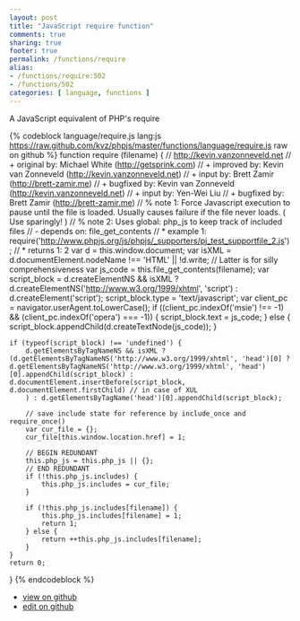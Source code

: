 ```yaml
---
layout: post
title: "JavaScript require function"
comments: true
sharing: true
footer: true
permalink: /functions/require
alias:
- /functions/require:502
- /functions/502
categories: [ language, functions ]
---
```

A JavaScript equivalent of PHP's require
<!-- more -->
{% codeblock language/require.js lang:js https://raw.github.com/kvz/phpjs/master/functions/language/require.js raw on github %}
function require (filename) {
    // http://kevin.vanzonneveld.net
    // +   original by: Michael White (http://getsprink.com)
    // +   improved by: Kevin van Zonneveld (http://kevin.vanzonneveld.net)
    // +      input by: Brett Zamir (http://brett-zamir.me)
    // +   bugfixed by: Kevin van Zonneveld (http://kevin.vanzonneveld.net)
    // +   input by: Yen-Wei Liu
    // +   bugfixed by: Brett Zamir (http://brett-zamir.me)
    // %        note 1: Force Javascript execution to pause until the file is loaded. Usually causes failure if the file never loads. ( Use sparingly! )
    // %        note 2: Uses global: php_js to keep track of included files
    // -    depends on: file_get_contents
    // *     example 1: require('http://www.phpjs.org/js/phpjs/_supporters/pj_test_supportfile_2.js');
    // *     returns 1: 2
    var d = this.window.document;
    var isXML = d.documentElement.nodeName !== 'HTML' || !d.write; // Latter is for silly comprehensiveness
    var js_code = this.file_get_contents(filename);
    var script_block = d.createElementNS && isXML ? d.createElementNS('http://www.w3.org/1999/xhtml', 'script') : d.createElement('script');
    script_block.type = 'text/javascript';
    var client_pc = navigator.userAgent.toLowerCase();
    if ((client_pc.indexOf('msie') !== -1) && (client_pc.indexOf('opera') === -1)) {
        script_block.text = js_code;
    } else {
        script_block.appendChild(d.createTextNode(js_code));
    }

    if (typeof(script_block) !== 'undefined') {
        d.getElementsByTagNameNS && isXML ? (d.getElementsByTagNameNS('http://www.w3.org/1999/xhtml', 'head')[0] ? d.getElementsByTagNameNS('http://www.w3.org/1999/xhtml', 'head')[0].appendChild(script_block) : d.documentElement.insertBefore(script_block, d.documentElement.firstChild) // in case of XUL
        ) : d.getElementsByTagName('head')[0].appendChild(script_block);

        // save include state for reference by include_once and require_once()
        var cur_file = {};
        cur_file[this.window.location.href] = 1;

        // BEGIN REDUNDANT
        this.php_js = this.php_js || {};
        // END REDUNDANT
        if (!this.php_js.includes) {
            this.php_js.includes = cur_file;
        }

        if (!this.php_js.includes[filename]) {
            this.php_js.includes[filename] = 1;
            return 1;
        } else {
            return ++this.php_js.includes[filename];
        }
    }
    return 0;
}
{% endcodeblock %}
<ul>
 <li><a href="https://github.com/kvz/phpjs/blob/master/functions/language/require.js">view on github</a></li>
 <li><a href="https://github.com/kvz/phpjs/edit/master/functions/language/require.js">edit on github</a></li>
</ul>
